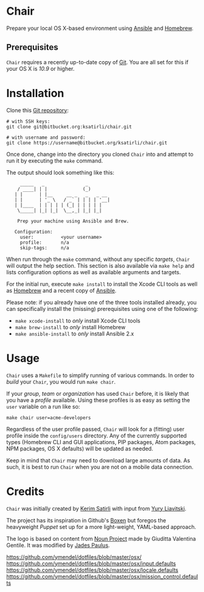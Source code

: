 # Chair

Prepare your local OS X-based environment using [Ansible](http://www.ansible.com/home) and [Homebrew](http://brew.sh/).

## Prerequisites

`Chair` requires a recently up-to-date copy of [Git](https://git-scm.com/). You are all set for this if your OS X is _10.9_ or higher.

# Installation

Clone this [Git repository](https://bitbucket.org/ksatirli/chair):

```
# with SSH keys:
git clone git@bitbucket.org:ksatirli/chair.git

# with username and password:
git clone https://username@bitbucket.org/ksatirli/chair.git
```

Once done, change into the directory you cloned `Chair` into and attempt to run it by executing the `make` command.

The output should look something like this:

```
     _____   _               _        		
    / ____| | |             (_)       		
   | |      | |__     __ _   _   _ __ 		
   | |      | '_ \   / _` | | | | '__|
   | |____  | | | | | (_| | | | | |   		
    \_____| |_| |_|  \__,_| |_| |_|   		

    Prep your machine using Ansible and Brew.

   Configuration:
     user:     		<your username>
     profile:  		n/a
     skip-tags: 	n/a
```

When run through the `make` command, without any specific _targets_, `Chair` will output the help section. This section is also available via `make help` and lists configuration options as well as available arguments and targets.

For the initial run, execute `make install` to install the Xcode CLI tools as well as [Homebrew](http://brew.sh/) and a recent copy of [Ansible](http://www.ansible.com/).

Please note: if you already have one of the three tools installed already, you can specifically install the (missing) prerequisites using one of the following:

* `make xcode-install` to _only_ install Xcode CLI tools
* `make brew-install` to _only_ install Homebrew
* `make ansible-install` to _only_ install Ansible 2.x

# Usage

`Chair` uses a `Makefile` to simplify running of various commands. In order to _build_ your `Chair`, you would run `make chair`.

If your _group_, _team_ or _organization_ has used `Chair` before, it is likely that you have a _profile_ available. Using these profiles is as easy as setting the `user` variable on a run like so:

```
make chair user=acme-developers
```

Regardless of the user profile passed, `Chair` will look for a (fitting) user profile inside the `config/users` directory. Any of the currently supported types (Homebrew CLI and GUI applications, PIP packages, Atom packages, NPM packages, OS X defaults) will be updated as needed.

Keep in mind that `Chair` may need to download large amounts of data. As such, it is best to run `Chair` when you are not on a mobile data connection.

# Credits

`Chair` was initially created by [Kerim Satirli](https://www.linkedin.com/in/kerimsatirli) with input from [Yury Liavitski](https://www.linkedin.com/in/yuryliavitski).

The project has its inspiration in Github's [Boxen](https://github.com/boxen/our-boxen/#our-boxen) but foregos the heavyweight _Puppet_ set up for a more light-weight, YAML-based approach.

The logo is based on content from [Noun Project](https://thenounproject.com/term/office-chair/301938/) made by Giuditta Valentina Gentile. It was modified by [Jades Paulus](https://dribbble.com/Jades/).

https://github.com/ymendel/dotfiles/blob/master/osx/
https://github.com/ymendel/dotfiles/blob/master/osx/input.defaults
https://github.com/ymendel/dotfiles/blob/master/osx/locale.defaults
https://github.com/ymendel/dotfiles/blob/master/osx/mission_control.defaults
